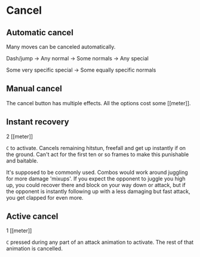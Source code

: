 # Cancel
## Automatic cancel
Many moves can be canceled automatically.

Dash/jump -> Any normal -> Some normals -> Any special

Some very specific special -> Some equally specific normals

## Manual cancel
The cancel button has multiple effects. All the options cost some [[meter]].

## Instant recovery
2 [[meter]]

`C` to activate. Cancels remaining hitstun, freefall and get up instantly if on the ground. Can't act for the first ten or so frames to make this punishable and baitable. 

It's supposed to be commonly used. Combos would work around juggling for more damage 'mixups'. If you expect the opponent to juggle you high up, you could recover there and block on your way down or attack, but if the opponent is instantly following up with a less damaging but fast attack, you get clapped for even more. 

## Active cancel
1 [[meter]]

`C` pressed during any part of an attack animation to activate. The rest of that animation is cancelled.
